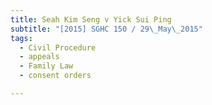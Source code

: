 ```yaml
---
title: Seah Kim Seng v Yick Sui Ping 
subtitle: "[2015] SGHC 150 / 29\_May\_2015"
tags:
  - Civil Procedure
  - appeals
  - Family Law
  - consent orders

---
```


